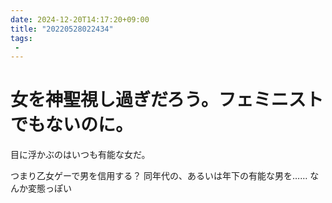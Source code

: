 ```yaml
---
date: 2024-12-20T14:17:20+09:00
title: "20220528022434"
tags:
 -
---
```


# 女を神聖視し過ぎだろう。フェミニストでもないのに。
目に浮かぶのはいつも有能な女だ。

つまり乙女ゲーで男を信用する？
同年代の、あるいは年下の有能な男を……
なんか変態っぽい
